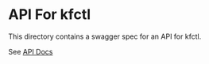 # API For kfctl

This directory contains a swagger spec for an API for kfctl.

See [API Docs](https://rebilly.github.io/ReDoc/?url=https://raw.githubusercontent.com/kubeflow/kubeflow/master/bootstrap/api/swagger.yaml#tag/KfConfig)